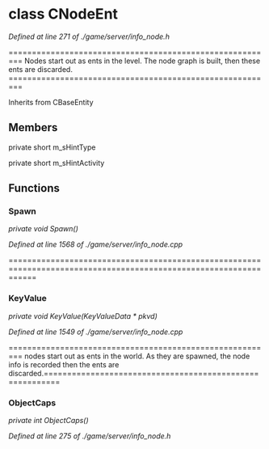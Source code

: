 # class CNodeEnt

*Defined at line 271 of ./game/server/info_node.h*

========================================================= Nodes start out as ents in the level. The node graph  is built, then these ents are discarded. =========================================================



Inherits from CBaseEntity



## Members

private short m_sHintType

private short m_sHintActivity



## Functions

### Spawn

*private void Spawn()*

*Defined at line 1568 of ./game/server/info_node.cpp*

==================================================================================================================

### KeyValue

*private void KeyValue(KeyValueData * pkvd)*

*Defined at line 1549 of ./game/server/info_node.cpp*

========================================================= nodes start out as ents in the world. As they are spawned, the node info is recorded then the ents are discarded.=========================================================

### ObjectCaps

*private int ObjectCaps()*

*Defined at line 275 of ./game/server/info_node.h*



